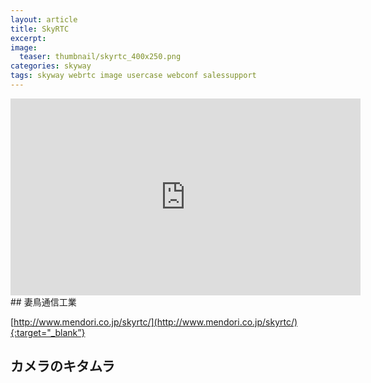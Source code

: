 ```yaml
---
layout: article
title: SkyRTC
excerpt: 
image:
  teaser: thumbnail/skyrtc_400x250.png
categories: skyway
tags: skyway webrtc image usercase webconf salessupport
---
```


<iframe width="560" height="315" src="https://www.youtube.com/embed/axuTF4m2Oaw?autoplay=1" frameborder="0" allowfullscreen></iframe>
## 妻鳥通信工業


[http://www.mendori.co.jp/skyrtc/](http://www.mendori.co.jp/skyrtc/){:target="_blank”}




## カメラのキタムラ